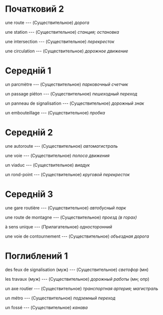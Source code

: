 # Початковий 2

une route --- (Существительное)
*дорога*



une station --- (Существительное)
*станция; остановка*



une intersection --- (Существительное)
*перекресток*



une circulation --- (Существительное)
*дорожное движение*



# Середній 1

un parcmètre --- (Существительное)
*парковочный счетчик*



un passage piéton --- (Существительное)
*пешеходный переход*



un panneau de signalisation --- (Существительное)
*дорожный знак*



un embouteillage --- (Существительное)
*пробка*



# Середній 2

une autoroute --- (Существительное)
*автомагистраль*



une voie --- (Существительное)
*полоса движения*



un viaduc --- (Существительное)
*виадук*



un rond-point --- (Существительное)
*круговой перекресток*



# Середній 3

une gare routière --- (Существительное)
*автобусный парк*



une route de montagne --- (Существительное)
*проезд (в горах)*



à sens unique --- (Прилагательное)
*односторонний*



une voie de contournement --- (Существительное)
*объездная дорога*



# Поглиблений 1

des feux de signalisation (муж) --- (Существительное)
*светофор* (мн)



les travaux (муж) --- (Существительное)
*дорожный работы* (мн; опр)



un axe routier --- (Существительное)
*транспортная артерия; магистраль*



un métro --- (Существительное)
*подземный переход*



un fossé --- (Существительное)
*канава*